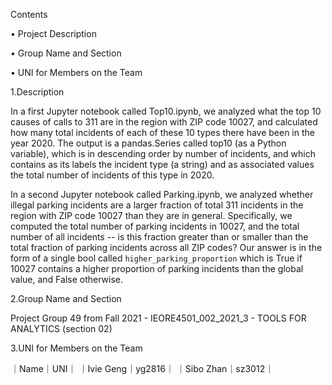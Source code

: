 Contents

•	Project Description

•	Group Name and Section

•	UNI for Members on the Team

1.Description

In a first Jupyter notebook called Top10.ipynb, we analyzed what the top 10 causes of calls to 311 are in the region with ZIP code 10027, and calculated how many total incidents of each of these 10 types there have been in the year 2020. The output is a pandas.Series called top10 (as a Python variable), which is in descending order by number of incidents, and which contains as its labels the incident type (a string) and as associated values the total number of incidents of this type in 2020.

In a second Jupyter notebook called Parking.ipynb, we analyzed whether illegal parking incidents are a larger fraction of total 311 incidents in the region with ZIP code 10027 than they are in general. Specifically, we computed the total number of parking incidents in 10027, and the total number of all incidents -- is this fraction greater than or smaller than the total fraction of parking incidents across all ZIP codes? Our answer is in the form of a single bool called `higher_parking_proportion` which is True if 10027 contains a higher proportion of parking incidents than the global value, and False otherwise. 


2.Group Name and Section

Project Group 49 from Fall 2021 - IEORE4501_002_2021_3 - TOOLS FOR ANALYTICS (section 02)


3.UNI for Members on the Team

｜Name｜UNI｜
｜Ivie Geng｜yg2816｜
｜Sibo Zhan｜sz3012｜

